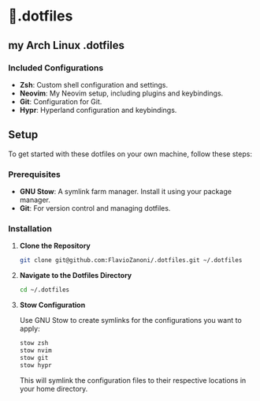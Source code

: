# 🐧.dotfiles 

## my Arch Linux .dotfiles

### Included Configurations

- **Zsh**: Custom shell configuration and settings.
- **Neovim**: My Neovim setup, including plugins and keybindings.
- **Git**: Configuration for Git.
- **Hypr**: Hyperland configuration and keybindings.

## Setup

To get started with these dotfiles on your own machine, follow these steps:

### Prerequisites

- **GNU Stow**: A symlink farm manager. Install it using your package manager.
- **Git**: For version control and managing dotfiles.

### Installation

1. **Clone the Repository**

   ```bash
   git clone git@github.com:FlavioZanoni/.dotfiles.git ~/.dotfiles
   ```

2. **Navigate to the Dotfiles Directory**

   ```bash
   cd ~/.dotfiles
   ```

3. **Stow Configuration**

   Use GNU Stow to create symlinks for the configurations you want to apply:

   ```bash
   stow zsh
   stow nvim
   stow git
   stow hypr
   ```

   This will symlink the configuration files to their respective locations in your home directory.

